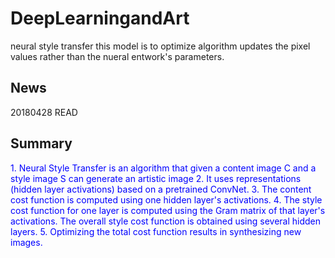 # DeepLearningandArt
neural style transfer
this model is to optimize algorithm updates the pixel values rather than the nueral entwork's parameters.
## News

20180428    READ


## Summary
<font color='blue'>
1. Neural Style Transfer is an algorithm that given a content image C and a style image S can generate an artistic image
2. It uses representations (hidden layer activations) based on a pretrained ConvNet.
3. The content cost function is computed using one hidden layer's activations.
4. The style cost function for one layer is computed using the Gram matrix of that layer's activations. The overall style cost function is obtained using several hidden layers.
5. Optimizing the total cost function results in synthesizing new images.
